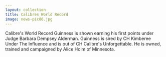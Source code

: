 ```yaml
---
layout: collection
title: Calibres World Record
image: news-pic86.jpg
---
```

Calibre's World Record
 Guinness is shown earning his first points under Judge Barbara Dempsey Alderman. Guinness is sired by CH Kimberee Under The Influence and is out of CH Calibre's Unforgettable. He is owned, trained and campaigned by Alice Holm of Minnesota.
